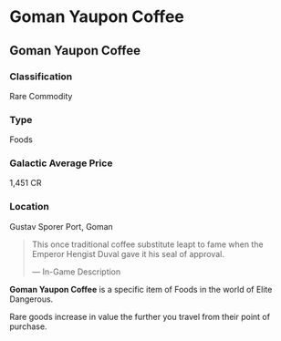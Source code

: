 # Goman Yaupon Coffee
## Goman Yaupon Coffee

### Classification

Rare Commodity

### Type

Foods

### Galactic Average Price

1,451 CR

### Location

Gustav Sporer Port, Goman

> 
> 
> This once traditional coffee substitute leapt to fame when the Emperor Hengist Duval gave it his seal of approval.
> 
> 
> — In-Game Description
> 

**Goman Yaupon Coffee** is a specific item of Foods in the world of Elite Dangerous.

Rare goods increase in value the further you travel from their point of purchase.